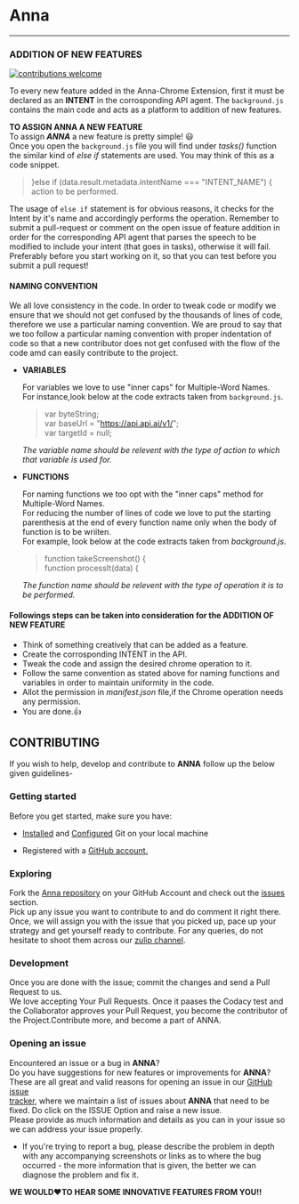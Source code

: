 # Anna
---
### ADDITION OF NEW FEATURES 
[![contributions welcome](https://img.shields.io/badge/contributions-welcome-brightgreen.svg?style=flat)](https://github.com/Anna-Assistant/Anna/issues) 

To every new feature added in the Anna-Chrome Extension, first it must be declared as an **INTENT** in the corrosponding API agent. The `background.js` contains the main code and acts as a platform to addition of new features.

**TO ASSIGN ANNA A NEW FEATURE**  
To assign **_ANNA_** a new feature is pretty simple! :smiley:   
Once you open the `background.js` file you will find under _tasks()_ function the similar kind of _else if_ statements are used. You may think of this as a code snippet.  

> }else if (data.result.metadata.intentName === "INTENT_NAME") {  
> action to be performed.

The usage of `else if` statement is for obvious reasons, it checks for the Intent by it's name and accordingly performs the operation. Remember to submit a pull-request or comment on the open issue of feature addition in order for the corresponding API agent that parses the speech to be modified to include your intent (that goes in tasks), otherwise it will fail. Preferably before you start working on it, so that you can test before you submit a pull request!

#### NAMING CONVENTION
We all love consistency in the code. In order to tweak code or modify we ensure that we should not get confused by the thousands of lines of code, therefore we use a particular naming convention. We are proud to say that we too follow a particular naming convention with proper indentation of code so that a new contributor does not get confused with the flow of the code amd can easily contribute to the project.

 * **VARIABLES**  
   
   For variables we love to use "inner caps" for Multiple-Word Names.  
   For instance,look below at the code extracts taken from `background.js`.  
   
   > var byteString;  
   >var baseUrl = "https://api.api.ai/v1/";  
   >var targetId = null;  
   
   _The variable name should be relevent with the type of action to which that variable is used for._  
   
 * **FUNCTIONS**  
   
   For naming functions we too opt with the "inner caps" method for Multiple-Word Names.  
   For reducing the number of lines of code we love to put the starting parenthesis at the end of every function name only when the body of function is to be wriiten.   
   For example, look below at the code extracts taken from _background.js_.  
   
   >function takeScreenshot() {  
   >function processIt(data) {    
   
    _The function name should be relevent with the type of operation it is to be performed._  
                          
#### Followings steps can be taken into consideration for the ADDITION OF NEW FEATURE

* Think of something creatively that can be added as a feature.
* Create the corrosponding INTENT in the API.
* Tweak the code and assign the desired chrome operation to it.
* Follow the same convention as stated above for naming functions and variables in order to maintain uniformity in the code.
* Allot the permission in _manifest.json_ file,if the Chrome operation needs any permission.
* You are done.:+1:

## CONTRIBUTING  

If you wish to help, develop and contribute to **ANNA** follow up the below given guidelines-

### Getting started
Before you get started, make sure you have:

  * [Installed](https://git-scm.com/book/en/v2/Getting-Started-Installing-Git)
  and [Configured](https://git-scm.com/book/en/v2/Getting-Started-First-Time-Git-Setup)
  Git on your local machine

  * Registered with a [GitHub account.](https://github.com/signup/free)
  
### Exploring 

Fork the [Anna repository](https://github.com/Anna-Assistant/Anna) on your GitHub Account and check out the [issues](https://github.com/Anna-Assistant/Anna/issues) section.  
Pick up any issue you want to contribute to and do comment it right there. Once, we will assign you with the issue that you picked up, pace up your strategy and get yourself ready to contribute. 
For any queries, do not hesitate to shoot them across our [zulip channel](https://anna.zulipchat.com/).

### Development
Once you are done with the issue; commit the changes and send a Pull Request to us.  
We love accepting Your Pull Requests. Once it paases the Codacy test and the Collaborator approves your Pull Request, you become the contributor of the Project.Contribute more, and become a part of ANNA.

### Opening an issue 
Encountered an issue or a bug in **ANNA**?  
Do you have suggestions for new features or improvements for **ANNA**?  
These are all great and valid reasons for opening an issue in our [GitHub issue  
tracker](https://github.com/Anna-Assistant/Anna/issues), where we maintain a list of issues about **ANNA** that need to be fixed. Do click on the ISSUE Option and raise a new issue.   
Please provide as much information and details as you can in your issue so we can address your issue properly.
 * If you're trying to report a bug, please describe the problem in depth with
  any accompanying screenshots or links as to where the bug occurred - the more
  information that is given, the better we can diagnose the problem and fix it.

   
**WE WOULD:heart:TO HEAR SOME INNOVATIVE FEATURES FROM YOU!!**


